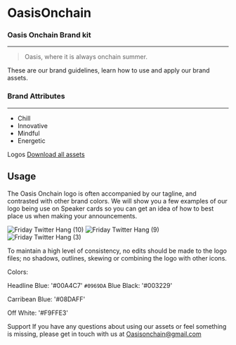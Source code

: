 # OasisOnchain
### Oasis Onchain Brand kit
---
> Oasis, where it is always onchain summer.

These are our brand guidelines, learn how to use and apply our brand assets. 

### Brand Attributes
---
- Chill
- Innovative
- Mindful
- Energetic

Logos
[Download all assets](https://drive.google.com/drive/folders/1uMGrj_mtpcyNsrE57p7VfTyMQmTj97ZO?usp=sharing)

Usage
---

The Oasis Onchain logo is often accompanied by our tagline, and contrasted with other brand colors. We will show you a few examples of our logo being use on Speaker cards so you can get an idea of how to best place us when making your announcements.

![Friday Twitter Hang (10)](https://github.com/user-attachments/assets/9ac5a021-552c-497c-a721-66f06edfb1ae)
![Friday Twitter Hang (9)](https://github.com/user-attachments/assets/f543875b-dc82-43f3-af93-68811cb9b894)
![Friday Twitter Hang (3)](https://github.com/user-attachments/assets/7503e19f-2dce-4c49-b9f6-af6dda86e4f9)

To maintain a high level of consistency, no edits should be made to the logo files; no shadows, outlines, skewing or combining the logo with other icons.

Colors:

Headline Blue: '#00A4C7'
`#0969DA`
Blue Black: '#003229'

Carribean Blue: '#08DAFF'

Off White: '#F9FFE3'


Support
If you have any questions about using our assets or feel something is missing, please get in touch with us at Oasisonchain@gmail.com
